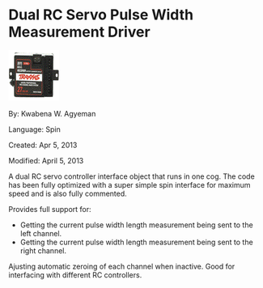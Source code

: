 # Dual RC Servo Pulse Width Measurement Driver

![receiver.gif](receiver.gif)

By: Kwabena W. Agyeman

Language: Spin

Created: Apr 5, 2013

Modified: April 5, 2013

A dual RC servo controller interface object that runs in one cog. The code has been fully optimized with a super simple spin interface for maximum speed and is also fully commented.

Provides full support for:

*   Getting the current pulse width length measurement being sent to the left channel.
*   Getting the current pulse width length measurement being sent to the right channel.

Ajusting automatic zeroing of each channel when inactive. Good for interfacing with different RC controllers.
